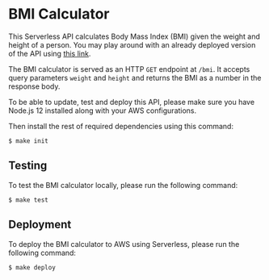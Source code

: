 # BMI Calculator

This Serverless API calculates Body Mass Index (BMI) given the weight and
height of a person. You may play around with an already deployed version of the API using [this link](https://2j62oej0ci.execute-api.eu-central-1.amazonaws.com/prod/bmi?weight=10&height=10).

The BMI calculator is served as an HTTP `GET` endpoint at `/bmi`. It accepts query parameters
`weight` and `height` and returns the BMI as a number in the response body.

To be able to update, test and deploy this API, please make sure you have
Node.js 12 installed along with your AWS configurations.

Then install the rest of required dependencies using this command:

```
$ make init
```

## Testing

To test the BMI calculator locally, please run the following command:

```
$ make test
```

## Deployment

To deploy the BMI calculator to AWS using Serverless, please run the following command:

```
$ make deploy
```
